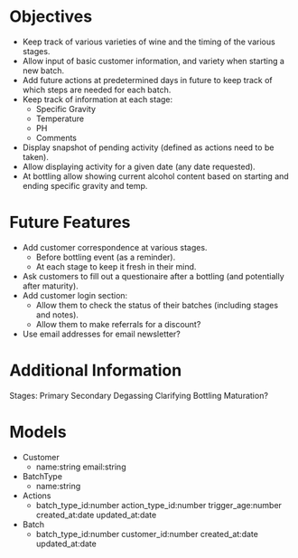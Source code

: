 Objectives
==========

* Keep track of various varieties of wine and the timing of the various stages.
* Allow input of basic customer information,  and variety when starting a new batch.
* Add future actions at predetermined days in future to keep track of which steps are needed for each batch.
* Keep track of information at each stage:
  * Specific Gravity
  * Temperature
  * PH
  * Comments
* Display snapshot of pending activity (defined as actions need to be taken).
* Allow displaying activity for a given date (any date requested).
* At bottling allow showing current alcohol content based on starting and ending specific gravity and temp.

Future Features
===============

* Add customer correspondence at various stages.
  * Before bottling event (as a reminder).
  * At each stage to keep it fresh in their mind.
* Ask customers to fill out a questionaire after a bottling (and potentially after maturity).
* Add customer login section:
  * Allow them to check the status of their batches (including stages and notes).
  * Allow them to make referrals for a discount?
* Use email addresses for email newsletter?

Additional Information
======================

Stages:
  Primary
  Secondary
  Degassing
  Clarifying
  Bottling
  Maturation?

Models
======
* Customer
  * name:string email:string
* BatchType
  * name:string
* Actions
  * batch_type_id:number action_type_id:number trigger_age:number created_at:date updated_at:date
* Batch
  * batch_type_id:number customer_id:number created_at:date updated_at:date
